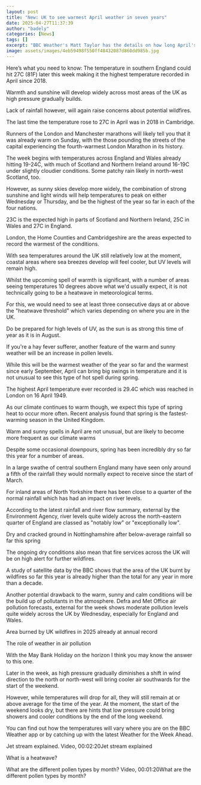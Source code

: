 ```yaml
---
layout: post
title: "New: UK to see warmest April weather in seven years"
date: 2025-04-27T11:37:39
author: "badely"
categories: [News]
tags: []
excerpt: "BBC Weather's Matt Taylor has the details on how long April's 'mini heatwave' will last."
image: assets/images/4eb59498f550ff48432087d860dd985b.jpg
---
```


Here’s what you need to know: The temperature in southern England could hit 27C (81F) later this week making it the highest temperature recorded in April since 2018.

Warmth and sunshine will develop widely across most areas of the UK as high pressure gradually builds.

Lack of rainfall however, will again raise concerns about potential wildfires.

The last time the temperature rose to 27C in April was in 2018 in Cambridge.

Runners of the London and Manchester marathons will likely tell you that it was already warm on Sunday, with the those pounding the streets of the capital experiencing the fourth-warmest London Marathon in its history.

The week begins with temperatures across England and Wales already hitting 19-24C, with much of Scotland and Northern Ireland around 16-19C under slightly cloudier conditions. Some patchy rain likely in north-west Scotland, too.

However, as sunny skies develop more widely, the combination of strong sunshine and light winds will help temperatures to peak on either Wednesday or Thursday, and be the highest of the year so far in each of the four nations.

23C is the expected high in parts of Scotland and Northern Ireland, 25C in Wales and 27C in England.

London, the Home Counties and Cambridgeshire are the areas expected to record the warmest of the conditions.

With sea temperatures around the UK still relatively low at the moment, coastal areas where sea breezes develop will feel cooler, but UV levels will remain high.

Whilst the upcoming spell of warmth is significant, with a number of areas seeing temperatures 10 degrees above what we'd usually expect, it is not technically going to be a heatwave in meteorological terms.  

For this, we would need to see at least three consecutive days at or above the "heatwave threshold" which varies depending on where you are in the UK.

Do be prepared for high levels of UV, as the sun is as strong this time of year as it is in August.

If you're a hay fever sufferer, another feature of the warm and sunny weather will be an increase in pollen levels. 

While this will be the warmest weather of the year so far and the warmest since early September, April can bring big swings in temperature and it is not unusual to see this type of hot spell during spring. 

The highest April temperature ever recorded is 29.4C which was reached in London on 16 April 1949.

As our climate continues to warm though, we expect this type of spring heat to occur more often. Recent analysis found that spring is the fastest-warming season in the United Kingdom.

Warm and sunny spells in April are not unusual, but are likely to become more frequent as our climate warms

Despite some occasional downpours, spring has been incredibly dry so far this year for a number of areas.

In a large swathe of central southern England many have seen only around a fifth of the rainfall they would normally expect to receive since the start of March. 

For inland areas of North Yorkshire there has been close to a quarter of the normal rainfall which has had an impact on river levels.

According to the latest rainfall and river flow summary, external by the Environment Agency, river levels quite widely across the north-eastern quarter of England are classed as "notably low" or "exceptionally low".

Dry and cracked ground in Nottinghamshire after below-average rainfall so far this spring

The ongoing dry conditions also mean that fire services across the UK will be on high alert for further wildfires.

A study of satellite data by the BBC shows that the area of the UK burnt by wildfires so far this year is already higher than the total for any year in more than a decade.

Another potential drawback to the warm, sunny and calm conditions will be the build up of pollutants in the atmosphere. Defra and Met Office air pollution forecasts, external for the week shows moderate pollution levels quite widely across the UK by Wednesday, especially for England and Wales.

Area burned by UK wildfires in 2025 already at annual record

The role of weather in air pollution

With the May Bank Holiday on the horizon I think you may know the answer to this one.

Later in the week, as high pressure gradually diminishes a shift in wind direction to the north or north-west will bring cooler air southwards for the start of the weekend.

However, while temperatures will drop for all, they will still remain at or above average for the time of the year. At the moment, the start of the weekend looks dry, but there are hints that low pressure could bring showers and cooler conditions by the end of the long weekend.

You can find out how the temperatures will vary where you are on the BBC Weather app or by catching up with the latest Weather for the Week Ahead.

Jet stream explained. Video, 00:02:20Jet stream explained

What is a heatwave?

What are the different pollen types by month? Video, 00:01:20What are the different pollen types by month?

